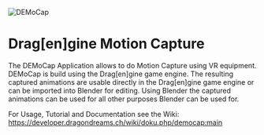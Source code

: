 ![DEMoCap](data/content/images/splashscreen.jpg)

# Drag[en]gine Motion Capture

The DEMoCap Application allows to do Motion Capture using VR equipment. DEMoCap is build using the Drag[en]gine game engine. The resulting captured animations are usable directly in the Drag[en]gine game engine or can be imported into Blender for editing. Using Blender the captured animations can be used for all other purposes Blender can be used for. 

For Usage, Tutorial and Documentation see the Wiki: https://developer.dragondreams.ch/wiki/doku.php/democap:main
